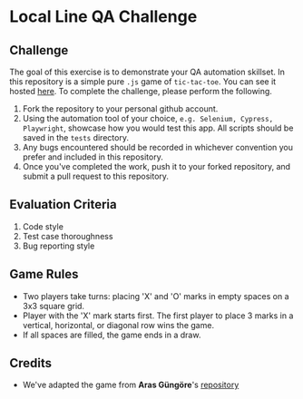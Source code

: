# Local Line QA Challenge

## Challenge

The goal of this exercise is to demonstrate your QA automation skillset. In this repository is a simple pure `.js` game of `tic-tac-toe`. You can see it hosted [here](https://localline.github.io/QA-Automation-Specialist-Challenge/). To complete the challenge, please perform the following.

1. Fork the repository to your personal github account. 
2. Using the automation tool of your choice, `e.g. Selenium, Cypress, Playwright`, showcase how you would test this app. All scripts should be saved in the `tests` directory.
3. Any bugs encountered should be recorded in whichever convention you prefer and included in this repository. 
4. Once you've completed the work, push it to your forked repository, and submit a pull request to this repository.

## Evaluation Criteria

1) Code style
2) Test case thoroughness
3) Bug reporting style


## Game Rules

- Two players take turns: placing 'X' and 'O' marks in empty spaces on a 3x3 square grid.
- Player with the 'X' mark starts first. The first player to place 3 marks in a vertical, horizontal, or diagonal row wins the game.
- If all spaces are filled, the game ends in a draw.


## Credits

- We've adapted the game from **Aras Güngöre**'s [repository](https://github.com/arasgungore/tic-tac-toe)